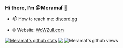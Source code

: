 ### Hi there, I’m @Meramaf 👋

- 📫 How to reach me:  [discord.gg](http://discord.gg/AvNqyQzvPm)

- 🌐 Website: [WoWZull.com](https://wowzull.com)

<a href="http://github.com/meramaf">
  <img align="center" src="http://github-readme-stats.vercel.app/api?username=Meramaf&show_icons=true&theme=cobalt&include_all_commits=true" alt="Meramaf's github stats" />
</a>
<a href="http://github.com/meramaf">
  <img align="center" src="http://github-readme-stats.vercel.app/api/top-langs/?username=meramaf&layout=compact&theme=cobalt" />
</a>

<img align="center" src="http://gpvc.arturio.dev/meramaf" alt="Meramaf's github views" />
